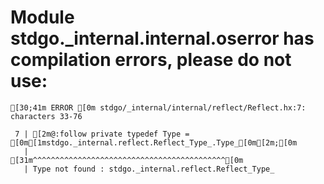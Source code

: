 # Module stdgo._internal.internal.oserror has compilation errors, please do not use:
```
[30;41m ERROR [0m stdgo/_internal/internal/reflect/Reflect.hx:7: characters 33-76

 7 | [2m@:follow private typedef Type = [0m[1mstdgo._internal.reflect.Reflect_Type_.Type_[0m[2m;[0m
   |                                 [31m^^^^^^^^^^^^^^^^^^^^^^^^^^^^^^^^^^^^^^^^^^^[0m
   | Type not found : stdgo._internal.reflect.Reflect_Type_


```

